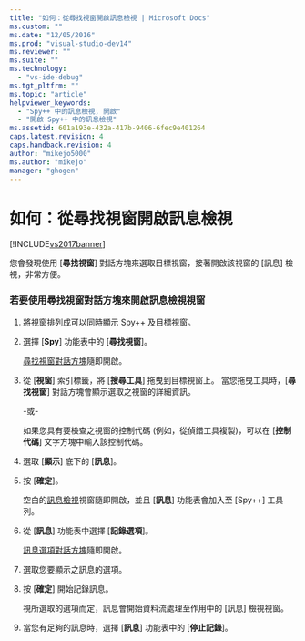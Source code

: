 ```yaml
---
title: "如何：從尋找視窗開啟訊息檢視 | Microsoft Docs"
ms.custom: ""
ms.date: "12/05/2016"
ms.prod: "visual-studio-dev14"
ms.reviewer: ""
ms.suite: ""
ms.technology: 
  - "vs-ide-debug"
ms.tgt_pltfrm: ""
ms.topic: "article"
helpviewer_keywords: 
  - "Spy++ 中的訊息檢視, 開啟"
  - "開啟 Spy++ 中的訊息檢視"
ms.assetid: 601a193e-432a-417b-9406-6fec9e401264
caps.latest.revision: 4
caps.handback.revision: 4
author: "mikejo5000"
ms.author: "mikejo"
manager: "ghogen"
---
```

# 如何：從尋找視窗開啟訊息檢視
[!INCLUDE[vs2017banner](../code-quality/includes/vs2017banner.md)]

您會發現使用 \[**尋找視窗**\] 對話方塊來選取目標視窗，接著開啟該視窗的 \[訊息\] 檢視，非常方便。  
  
### 若要使用尋找視窗對話方塊來開啟訊息檢視視窗  
  
1.  將視窗排列成可以同時顯示 Spy\+\+ 及目標視窗。  
  
2.  選擇 \[**Spy**\] 功能表中的 \[**尋找視窗**\]。  
  
     [尋找視窗對話方塊](../debugger/find-window-dialog-box.md)隨即開啟。  
  
3.  從 \[**視窗**\] 索引標籤，將 \[**搜尋工具**\] 拖曳到目標視窗上。  當您拖曳工具時，\[**尋找視窗**\] 對話方塊會顯示選取之視窗的詳細資訊。  
  
     \-或\-  
  
     如果您具有要檢查之視窗的控制代碼 \(例如，從偵錯工具複製\)，可以在 \[**控制代碼**\] 文字方塊中輸入該控制代碼。  
  
4.  選取 \[**顯示**\] 底下的 \[**訊息**\]。  
  
5.  按 \[**確定**\]。  
  
     空白的[訊息檢視](../debugger/messages-view.md)視窗隨即開啟，並且 \[**訊息**\] 功能表會加入至 \[Spy\+\+\] 工具列。  
  
6.  從 \[**訊息**\] 功能表中選擇 \[**記錄選項**\]。  
  
     [訊息選項對話方塊](../debugger/message-options-dialog-box.md)隨即開啟。  
  
7.  選取您要顯示之訊息的選項。  
  
8.  按 \[**確定**\] 開始記錄訊息。  
  
     視所選取的選項而定，訊息會開始資料流處理至作用中的 \[訊息\] 檢視視窗。  
  
9. 當您有足夠的訊息時，選擇 \[**訊息**\] 功能表中的 \[**停止記錄**\]。